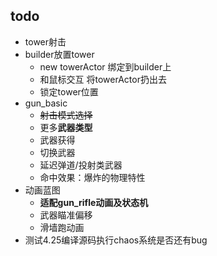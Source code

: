 ﻿## todo
- tower射击
- builder放置tower
  - new towerActor 绑定到builder上
  - 和鼠标交互 将towerActor扔出去
  - 锁定tower位置
- gun_basic
  - ~~射击模式选择~~
  - 更多**武器类型**
  - 武器获得
  - 切换武器
  - 延迟弹道/投射类武器
  - 命中效果：爆炸的物理特性
- 动画蓝图
  - **适配gun_rifle动画及状态机**
  - 武器瞄准偏移
  - 滑墙跑动画
- 测试4.25编译源码执行chaos系统是否还有bug
